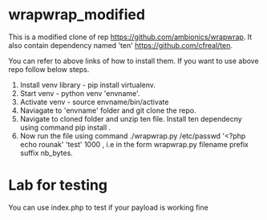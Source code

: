 # wrapwrap_modified
This is a modified clone of rep https://github.com/ambionics/wrapwrap. It also contain dependency named 'ten' https://github.com/cfreal/ten. 

You can refer to above links of how to install them. If you want to use above repo follow below steps.
 
1. Install venv library - pip install virtualenv.
2. Start venv - python venv 'envname'.
3. Activate venv - source envname/bin/activate
4. Naviagate to 'envname' folder and git clone the repo.
5. Navigate to cloned folder and unzip ten file. Install ten dependecny using command pip install .
6. Now run the file using command ./wrapwrap.py /etc/passwd '<?php echo rounak' 'test' 1000 , i.e in the form wrapwrap.py filename prefix suffix nb_bytes.

# Lab for testing
You can use index.php to test if your payload is working fine
